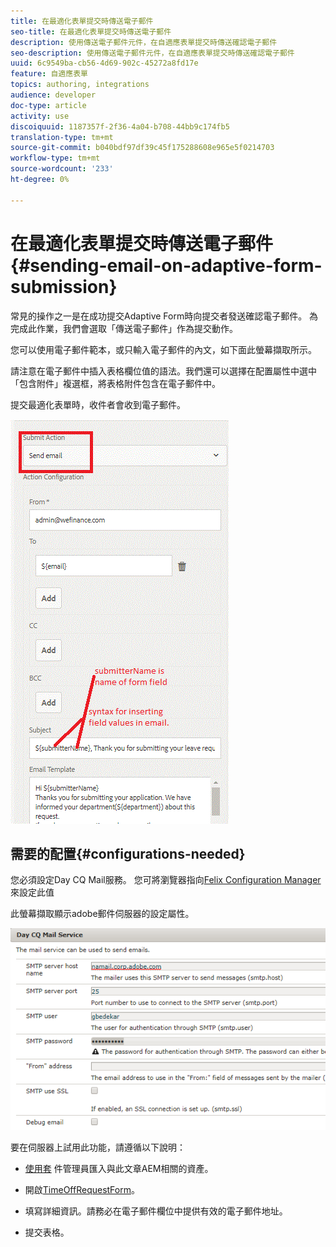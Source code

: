 ```yaml
---
title: 在最適化表單提交時傳送電子郵件
seo-title: 在最適化表單提交時傳送電子郵件
description: 使用傳送電子郵件元件，在自適應表單提交時傳送確認電子郵件
seo-description: 使用傳送電子郵件元件，在自適應表單提交時傳送確認電子郵件
uuid: 6c9549ba-cb56-4d69-902c-45272a8fd17e
feature: 自適應表單
topics: authoring, integrations
audience: developer
doc-type: article
activity: use
discoiquuid: 1187357f-2f36-4a04-b708-44bb9c174fb5
translation-type: tm+mt
source-git-commit: b040bdf97df39c45f175288608e965e5f0214703
workflow-type: tm+mt
source-wordcount: '233'
ht-degree: 0%

---
```



# 在最適化表單提交時傳送電子郵件{#sending-email-on-adaptive-form-submission}

常見的操作之一是在成功提交Adaptive Form時向提交者發送確認電子郵件。 為完成此作業，我們會選取「傳送電子郵件」作為提交動作。

您可以使用電子郵件範本，或只輸入電子郵件的內文，如下面此螢幕擷取所示。

請注意在電子郵件中插入表格欄位值的語法。我們還可以選擇在配置屬性中選中「包含附件」複選框，將表格附件包含在電子郵件中。

提交最適化表單時，收件者會收到電子郵件。

![SendEmail](assets/sendemailaction.gif)

## 需要的配置{#configurations-needed}

您必須設定Day CQ Mail服務。 您可將瀏覽器指向[Felix Configuration Manager](http://localhost:4502/system/console/configMgr)來設定此值

此螢幕擷取顯示adobe郵件伺服器的設定屬性。

![mailservice](assets/mailservice.png)

要在伺服器上試用此功能，請遵循以下說明：

* [使用套](assets/timeoffrequest.zip) 件管理員匯入與此文章AEM相關的資產。

* 開啟[TimeOffRequestForm](http://localhost:4502/content/dam/formsanddocuments/helpx/timeoffrequestform/jcr:content?wcmmode=disabled)。

* 填寫詳細資訊。請務必在電子郵件欄位中提供有效的電子郵件地址。

* 提交表格。
